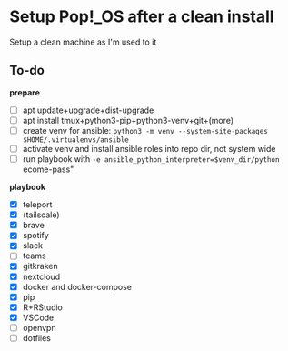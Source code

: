 # Setup Pop!_OS after a clean install
Setup a clean machine as I'm used to it

## To-do

**prepare**

 - [ ] apt update+upgrade+dist-upgrade
 - [ ] apt install tmux+python3-pip+python3-venv+git+(more)
 - [ ] create venv for ansible: `python3 -m venv --system-site-packages $HOME/.virtualenvs/ansible `
 - [ ] activate venv and install ansible roles into repo dir, not system wide
 - [ ] run playbook with `-e ansible_python_interpreter=$venv_dir/python`
ecome-pass"

**playbook**
 - [x] teleport
 - [x] (tailscale)
 - [x] brave
 - [x] spotify
 - [x] slack
 - [ ] teams
 - [x] gitkraken
 - [x] nextcloud
 - [x] docker and docker-compose
 - [x] pip
 - [x] R+RStudio
 - [x] VSCode
 - [ ] openvpn
 - [ ] dotfiles
